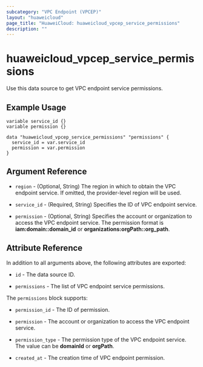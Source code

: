 ```yaml
---
subcategory: "VPC Endpoint (VPCEP)"
layout: "huaweicloud"
page_title: "HuaweiCloud: huaweicloud_vpcep_service_permissions"
description: ""
---
```


# huaweicloud_vpcep_service_permissions

Use this data source to get VPC endpoint service permissions.

## Example Usage

```hcl
variable service_id {}
variable permission {}

data "huaweicloud_vpcep_service_permissions" "permissions" {
  service_id = var.service_id
  permission = var.permission
}
```

## Argument Reference

* `region` - (Optional, String) The region in which to obtain the VPC endpoint service. If omitted, the
  provider-level region will be used.

* `service_id` - (Required, String) Specifies the ID of VPC endpoint service.

* `permission` - (Optional, String) Specifies the account or organization to access the VPC endpoint service.
  The permission format is **iam:domain::domain_id** or **organizations:orgPath::org_path**.

## Attribute Reference

In addition to all arguments above, the following attributes are exported:

* `id` - The data source ID.

* `permissions` - The list of VPC endpoint service permissions.

The `permissions` block supports:

* `permission_id` - The ID of permission.

* `permission` - The account or organization to access the VPC endpoint service.

* `permission_type` - The permission type of the VPC endpoint service. The value can be **domainId** or **orgPath**.

* `created_at` - The creation time of VPC endpoint permission.
